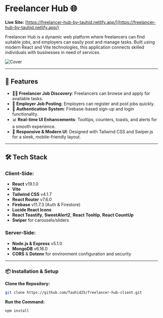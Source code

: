 # Freelancer Hub 🌐

**Live Site:** [https://freelancer-hub-by-tauhid.netlify.app/](https://freelancer-hub-by-tauhid.netlify.app/)

Freelancer Hub is a dynamic web platform where freelancers can find suitable jobs, and employers can easily post and manage tasks. Built using modern React and Vite technologies, this application connects skilled individuals with businesses in need of services.


<!-- Project Photo -->
![Cover](https://i.ibb.co/pvmQT5g9/freelancer-hub.png)


---

## 🚀 Features

- 🧑‍💼 **Freelancer Job Discovery**: Freelancers can browse and apply for available tasks.
- 📝 **Employer Job Posting**: Employers can register and post jobs quickly.
- 🔐 **Authentication System**: Firebase-based sign-up and login functionality.
- 📊 **Real-time UI Enhancements**: Tooltips, counters, toasts, and alerts for a smooth experience.
- 📱 **Responsive & Modern UI**: Designed with Tailwind CSS and Swiper.js for a sleek, mobile-friendly layout.

---

## 🛠️ Tech Stack

### Client-Side:
- **React** v19.1.0
- **Vite**
- **Tailwind CSS** v4.1.7
- **React Router** v7.6.0
- **Firebase** v11.7.3 (Auth & Firestore)
- **Lucide React Icons**
- **React Toastify**, **SweetAlert2**, **React Tooltip**, **React CountUp**
- **Swiper** for carousels/sliders

### Server-Side:
- **Node.js & Express** v5.1.0
- **MongoDB** v6.16.0
- **CORS** & **Dotenv** for environment configuration and security

---


### 📦 **Installation & Setup**

 **Clone the Repository:**

   ```bash
   git clone https://github.com/Tauhid25/freelancer-hub-client.git
   ```
 **Run the Command:**

   ```bash
   npm install

   ```



